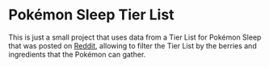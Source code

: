 # Pokémon Sleep Tier List

This is just a small project that uses data from a Tier List for Pokémon Sleep that was posted on [Reddit](https://www.reddit.com/r/PokemonSleep/comments/15kyufa/my_friend_and_i_made_an_in_depth_pokemon_sleep/), allowing to filter the Tier List by the berries and ingredients that the Pokémon can gather.